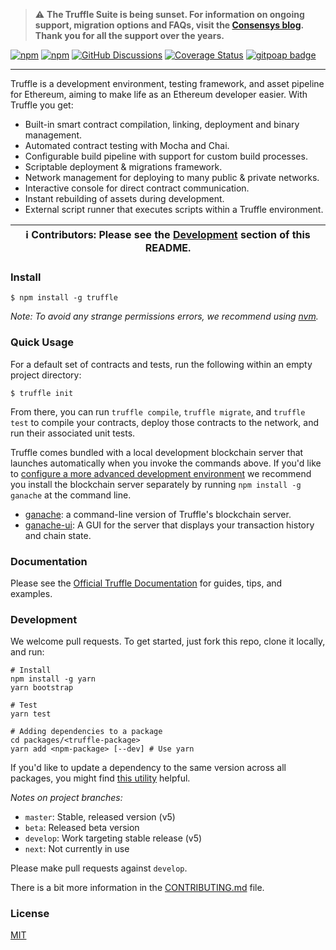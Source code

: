 > :warning: **The Truffle Suite is being sunset. For information on ongoing support, migration options and FAQs, visit the [Consensys blog](https://consensys.io/blog/consensys-announces-the-sunset-of-truffle-and-ganache-and-new-hardhat?utm_source=github&utm_medium=referral&utm_campaign=2023_Sep_truffle-sunset-2023_announcement_). Thank you for all the support over the years.**



[![npm](https://img.shields.io/npm/v/truffle.svg)](https://www.npmjs.com/package/truffle)
[![npm](https://img.shields.io/npm/dm/truffle.svg)](https://www.npmjs.com/package/truffle)
[![GitHub Discussions](https://img.shields.io/static/v1?label=Join&message=Discussions&color=3fe0c5)](https://github.com/trufflesuite/truffle/discussions)
[![Coverage Status](https://coveralls.io/repos/github/trufflesuite/truffle/badge.svg)](https://coveralls.io/github/trufflesuite/truffle)
[![gitpoap badge](https://public-api.gitpoap.io/v1/repo/trufflesuite/truffle/badge)](https://www.gitpoap.io/gh/trufflesuite/truffle)

---

Truffle is a development environment, testing framework, and asset pipeline for Ethereum, aiming to make life as an Ethereum developer easier. With Truffle you get:

- Built-in smart contract compilation, linking, deployment and binary management.
- Automated contract testing with Mocha and Chai.
- Configurable build pipeline with support for custom build processes.
- Scriptable deployment & migrations framework.
- Network management for deploying to many public & private networks.
- Interactive console for direct contract communication.
- Instant rebuilding of assets during development.
- External script runner that executes scripts within a Truffle environment.

| ℹ️ **Contributors**: Please see the [Development](#development) section of this README. |
| --------------------------------------------------------------------------------------- |

### Install

```
$ npm install -g truffle
```

_Note: To avoid any strange permissions errors, we recommend using [nvm](https://github.com/nvm-sh/nvm)._

### Quick Usage

For a default set of contracts and tests, run the following within an empty project directory:

```
$ truffle init
```

From there, you can run `truffle compile`, `truffle migrate`, and `truffle test` to compile your contracts, deploy those contracts to the network, and run their associated unit tests.

Truffle comes bundled with a local development blockchain server that launches automatically when you invoke the commands above. If you'd like to [configure a more advanced development environment](https://trufflesuite.com/docs/truffle/reference/configuration) we recommend you install the blockchain server separately by running `npm install -g ganache` at the command line.

- [ganache](https://github.com/trufflesuite/ganache): a command-line version of Truffle's blockchain server.
- [ganache-ui](https://github.com/trufflesuite/ganache-ui): A GUI for the server that displays your transaction history and chain state.

### Documentation

Please see the [Official Truffle Documentation](https://trufflesuite.com/docs/) for guides, tips, and examples.

### Development

We welcome pull requests. To get started, just fork this repo, clone it locally, and run:

```shell
# Install
npm install -g yarn
yarn bootstrap

# Test
yarn test

# Adding dependencies to a package
cd packages/<truffle-package>
yarn add <npm-package> [--dev] # Use yarn
```

If you'd like to update a dependency to the same version across all packages, you might find [this utility](https://www.npmjs.com/package/lerna-update-wizard) helpful.

_Notes on project branches:_

- `master`: Stable, released version (v5)
- `beta`: Released beta version
- `develop`: Work targeting stable release (v5)
- `next`: Not currently in use

Please make pull requests against `develop`.

There is a bit more information in the [CONTRIBUTING.md](./CONTRIBUTING.md) file.

### License

[MIT](./LICENSE)

